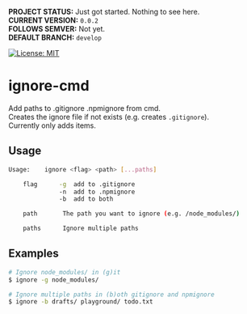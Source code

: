 **PROJECT STATUS:** Just got started. Nothing to see here.  
**CURRENT VERSION:** `0.0.2`  
**FOLLOWS SEMVER:** Not yet.  
**DEFAULT BRANCH:** `develop`  

[![License: MIT](https://img.shields.io/badge/License-MIT-blue.svg)](https://opensource.org/licenses/MIT)



ignore-cmd
==========
Add paths to .gitignore .npmignore from cmd.  
Creates the ignore file if not exists (e.g. creates `.gitignore`).  
Currently only adds items.




Usage
-----
```sh
Usage:    ignore <flag> <path> [...paths]

    flag      -g  add to .gitignore
              -n  add to .npmignore
              -b  add to both

    path       The path you want to ignore (e.g. /node_modules/)

    paths      Ignore multiple paths
```




Examples
--------
```sh
# Ignore node_modules/ in (g)it
$ ignore -g node_modules/
```

```sh
# Ignore multiple paths in (b)oth gitignore and npmignore
$ ignore -b drafts/ playground/ todo.txt
```
